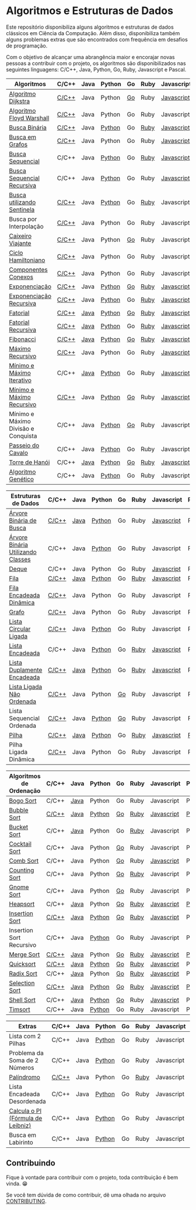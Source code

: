 # Algoritmos e Estruturas de Dados

Este repositório disponibiliza alguns algoritmos e estruturas de dados clássicos em Ciência da Computação. Além disso, disponibiliza também alguns problemas extras que são encontrados com frequência em desafios de programação.

Com o objetivo de alcançar uma abrangência maior e encorajar novas pessoas a contribuir com o projeto, os algoritmos são disponibilizados nas seguintes linguagens: C/C++, Java, Python, Go, Ruby, Javascript e Pascal.

| Algoritmos                          | C/C++ | Java | Python | Go | Ruby | Javascript | Pascal |
|-------------------------------------|-------|------|--------|----|------|------------|--------|
| [Algoritmo Dijkstra][1]                  | [C/C++](/src/c/AlgoritmoDijkstra.c) | Java | Python | [Go](/src/go/dijkstra/dijkstra.go) | Ruby | [Javascript](src/javascript/AlgoritmoDijkstra.js) | Pascal |
| [Algoritmo Floyd Warshall][2]             | [C/C++](/src/c/AlgoritmoFloydWarshall.c) | Java | Python | Go | Ruby | Javascript |  Pascal |
| [Busca Binária][5]                       | [C/C++](/src/c/BinarySearch.cpp) | Java | [Python](/src/python/busca_binaria.py) | Go | [Ruby](/src/ruby/BuscaBinaria.rb) | [Javascript](/src/javascript/BinarySearch.js) |  [Pascal](/src/pascal/busca-binaria.pas) |
| [Busca em Grafos][6]                      | [C/C++](/src/c/BuscaEmGrafo.c) | Java | Python | Go | Ruby | [Javascript](/src/javascript/GraphSearch.js) | Pascal |
| [Busca Sequencial][7]                    | C/C++ | Java | [Python](/src/python/busca_sequencial.py) | Go | [Ruby](/src/ruby/BuscaSequencial.rb) | [Javascript](/src/javascript/BuscaLinear.js) |  Pascal |
| [Busca Sequencial Recursiva][8]          | C/C++ | Java | [Python](/src/python/busca_sequencial_recursiva.py) | Go | Ruby | [Javascript](/src/javascript/RecursiveLinearSearch.js) |  Pascal |
| [Busca utilizando Sentinela][9]          | [C/C++](/src/c/BuscaSentinela.c) | Java | [Python](/src/python/busca_sentinela.py) | Go | [Ruby](/src/ruby/BuscaSentinela.rb) | Javascript |  Pascal |
| Busca por Interpolação          | [C/C++](/src/c/Interpolation_search.cpp) | Java | Python | Go | Ruby | Javascript |  Pascal |
| [Caixeiro Viajante][10]                   | [C/C++](/src/c/CaixeiroViajante.c) | Java | Python | [Go](/src/go/caixeiroviajante/caixeiroviajante.go) | Ruby | Javascript |  Pascal |
| [Ciclo Hamiltoniano][11]                  | [C/C++](/src/c/CicloHamiltoniano.c) | Java | Python | Go | Ruby | Javascript |  Pascal |
| [Componentes Conexos][12]                 | [C/C++](/src/c/ComponentesConexos.c) | Java | Python | Go | Ruby | Javascript |  Pascal |
| [Exponenciação][13]                       | [C/C++](/src/c/Exponenciacao.c) | Java | [Python](/src/python/exponenciacao.py) | [Go](/src/go/exponenciacao/exponenciacao.go) | [Ruby](/src/ruby/Exponenciacao.rb) | [Javascript](/src/javascript/Exponentiation.js) |  Pascal |
| [Exponenciação Recursiva][14]             | [C/C++](/src/c/ExponenciacaoRecursiva.c) | Java | [Python](/src/python/exponenciacao_recursiva.py) | Go | [Ruby](/src/ruby/ExponenciacaoRecursiva.rb) | [Javascript](/src/javascript/ExponentiationRecursive.js) |  Pascal |
| [Fatorial][15]                            | [C/C++](/src/c/Fatorial.c) | [Java](/src/java/Fatorial.java) | [Python](/src/python/fatorial.py) | [Go](/src/go/fatorial/fatorial.go) | [Ruby](/src/ruby/Fatorial.rb) | [Javascript](/src/javascript/Factorial.js) |  [Pascal](/src/pascal/fatorial.py) |
| [Fatorial Recursiva][16]                  | [C/C++](/src/c/FatorialRecursiva.c) | [Java](/src/java/FatorialRecursiva.java) | [Python](/src/python/fatorial_recursiva.py) | Go | [Ruby](/src/ruby/Fatorial.rb) | [Javascript](/src/javascript/FactorialRecursive.js) | [Pascal](src/pascal/fatorial-recusiva.pas) |
| [Fibonacci][17]                           | [C/C++](/src/c/Fibonacci.cpp) | [Java](/src/java/Fibonacci.java) | [Python](/src/python/fibonacci.py) | [Go](/src/go/fibonacci/fibonacci.go) | [Ruby](/src/ruby/Fibonacci.rb) | [Javascript](/src/javascript/Fibonacci.js) | Pascal |
| [Máximo Recursivo][26]                    | [C/C++](/src/c/MaxRecursivo.c) | Java | Python | Go | Ruby | [Javascript](/src/javascript/MaxRecursive.js) |  Pascal |
| [Mínimo e Máximo Iterativo][27]           | C/C++ | [Java](/src/java/MaxMinArray.java) | [Python](/src/python/min_max_iterativo.py) | Go | Ruby | [Javascript](/src/javascript/IterativeMinAndMax.js) | Pascal |
| [Mínimo e Máximo Recursivo][28]           | [C/C++](/src/c/MaxMinRecursivo.c) | Java | [Python](/src/python/maximo_minimo_recursivo.py) | [Go](/src/go/maximominimo/MaximoMinimo.go) | Ruby | [Javascript](/src/javascript/RecursiveMinAndMax.js) | Pascal |
| Mínimo e Máximo Divisão e Conquista | C/C++ | Java | [Python](/src/python/maximo_recursivo_dc.py) | [Go](/src/go/maximominimo/MaximoMinimo.go) | Ruby | Javascript | Pascal |
| [Passeio do Cavalo][30]                   | C/C++ | Java | [Python](/src/python/passeio_do_cavalo.py) | Go | Ruby | Javascript |  Pascal |
| [Torre de Hanói][33]                      | C/C++ | [Java](/src/java/TorreDeHanoi.java) | [Python](/src/python/torre_de_hanoi.py) | [Go](/src/go/hanoi/hanoi.go) | [Ruby](/src/ruby/Hanoi.rb) | [Javascript](/src/javascript/TorreDeHanoi.js) | Pascal |
| [Algoritmo Genético][51]                  | C/C++ | Java | [Python](/src/python/genetic_algorithm.py) | Go | Ruby | Javascript |  Pascal |

| Estruturas de Dados                 | C/C++ | Java | Python | Go | Ruby | Javascript | Pascal |
|-------------------------------------|-------|------|--------|----|------|------------|--------|
| [Árvore Binária de Busca][3]        | [C/C++](/src/c/ArvoreBinariaDeBusca.c) | [Java](/src/java/ArvoreDeBuscaBinaria.java) | [Python](/src/python/arvore_binaria_de_busca.py) | Go | Ruby | [Javascript](/src/javascript/ArvoreDeBuscaBinaria.js) |  Pascal |
| [Árvore Binária Utilizando Classes][4]   | C/C++ | Java | [Python](/src/python/binary_tree.py) | Go | Ruby | Javascript |  Pascal |
| [Deque][54]                               | C/C++ | Java | Python | Go | Ruby | [Javascript](/src/javascript/Deque.js) | Pascal |
| [Fila][18]                                | [C/C++](/src/c/Fila.c) | [Java](/src/java/Fila.java) | [Python](/src/python/fila.py) | Go | [Ruby](/src/ruby/Fila.rb) | [Javascript](/src/javascript/Fila.js) |  Pascal |
| [Fila Encadeada Dinâmica][19]             | [C/C++](/src/c/FilaEncadeadaDinamica.c) | Java | Python | Go | Ruby | Javascript | Pascal |
| [Grafo][20]                               | [C/C++](/src/c/Grafos.c) | Java | Python | Go | Ruby | Javascript |  Pascal |
| [Lista Circular Ligada][52]               | [C/C++](/src/c/ListaCircularLigada.c) | Java | [Python](/src/python/lista_encadeada_circular.py) | Go | Ruby | Javascript |  Pascal |
| [Lista Encadeada][22]                     | C/C++ | Java | [Python](/src/python/lista_encadeada.py) | Go | [Ruby](/src/ruby/Lista_encadeada.rb) | [Javascript](/src/javascript/ListaSimplesmenteEncadeada.js) |  Pascal |
| [Lista Duplamente Encadeada][23]          | [C/C++](/src/c/ListaDuplamenteEncadeada.c) | [Java](/src/java/ListaDuplamenteEncadeada.java) | [Python](/src/python/lista_duplamente_encadeada.py) | Go | [Ruby](/src/ruby/Lista_duplamente_encadeada.rb)| [Javascript](/src/javascript/ListaDumplamenteEncadeada.js) | Pascal |
| [Lista Ligada Não Ordenada][24]           | [C/C++](/src/c/ListaLigadaNaoOrdenada.c) | Java | Python | [Go](src/go/listasequencialnaoordenada/listaSequencialNaoOrdenada.go) | Ruby | Javascript | Pascal |
| Lista Sequencial Ordenada           | [C/C++](/src/c/ListaSequencialOrdenada.c) | Java | [Python](/src/python/lista_sequencial_ordenada.py) | [Go](src/go/listasequencialordenada/listaSequencialOrdenada.go) | Ruby | Javascript |  Pascal |
| [Pilha][31]                               | [C/C++](/src/c/Pilha.c) | [Java](/src/java/Pilha.java) | [Python](/src/python/pilha.py) | Go | [Ruby](/src/ruby/Pilha.rb) | [Javascript](/src/javascript/Pilha.js) |  [Pascal](/src/pascal/pilha.pas) |
| Pilha Ligada Dinâmica               | [C/C++](/src/c/PilhaLigadaDinamica.c) | Java | Python | Go | Ruby | Javascript |  Pascal |

| Algoritmos de Ordenação             | C/C++ | Java | Python | Go | Ruby | Javascript | Pascal |
|-------------------------------------|-------|------|--------|----|------|------------|--------|
| [Bogo Sort][34]                     | C/C++ | [Java](/src/java/BogoSort.java) | Python | Go | Ruby | Javascript | Pascal |
| [Bubble Sort][35]                         | [C/C++](/src/c/BubbleSort.cpp) | [Java](/src/java/BubbleSort.java) | [Python](/src/python/bubble_sort.py) | [Go](/src/go/bubbleSort/bubbleSort.go) | [Ruby](/src/ruby/bubble_sort.rb) | [Javascript](/src/javascript/BurbbleSort.js) |  [Pascal](/src/pascal/bubble-sort.pas) |
| [Bucket Sort][36]                     | C/C++ | [Java](/src/java/BucketSort.java) | Python | Go | [Ruby](/src/ruby/bucket_sort.rb) | Javascript | Pascal |
| [Cocktail Sort][37]                       | C/C++ | Java | Python | [Go](/src/go/cocktailsort/cocktailsort.go) | Ruby | Javascript | Pascal |
| [Comb Sort][38]                           | C/C++ | Java | Python | [Go](/src/go/combsort/combsort.go) | Ruby | [Javascript](/src/javascript/CombSort.js) | Pascal |
| [Counting Sort][39]                       | C/C++ | Java | Python | [Go](/src/go/countingsort/countingsort.go) | [Ruby](/src/ruby/count_sort.rb) | Javascript | Pascal |
| [Gnome Sort][40]                          | C/C++ | Java | Python | [Go](/src/go/gnomesort/gnomesort.go) | Ruby | Javascript |  Pascal |
| [Heapsort][41]                            | C/C++ | [Java](/src/java/HeapSort.java) | Python | [Go](/src/go/heapsort/heapsort.go) | [Ruby](/src/ruby/heap_sort.rb) | [Javascript](/src/javascript/HeapSort.js) | [Pascal](/src/pascal/heapsort.pas) |
| [Insertion Sort][42]                      | [C/C++](/src/c/InsertionSort.cpp) | [Java](/src/java/InsertionSort.java) | [Python](/src/python/insertion_sort_iterativo.py) | [Go](/src/go/insertionsort/insertionsort.go) | [Ruby](/src/ruby/insertion_sort.rb) | [Javascript](/src/javascript/InsertionSort.js) |  Pascal |
| Insertion Sort Recursivo            | C/C++ | Java | [Python](/src/python/insertion_sort_recursivo.py) | Go | Ruby | Javascript |  Pascal |
| [Merge Sort][44]                          | [C/C++](/src/c/MergeSort.c) | [Java](/src/java/Mergesort.java) | Python | [Go](/src/go/mergesort/mergesort.go) | [Ruby](/src/ruby/merge_sort.rb) | [Javascript](/src/javascript/MergeSort.js) | [Pascal](/src/pascal/sort/mergesort.pas) |
| [Quicksort][45]                           | [C/C++](/src/c/QuickSort.cpp) | [Java](/src/java/Quicksort.java) | [Python](/src/python/quick_sort.py) | [Go](/src/go/quicksort/quicksort.go) | [Ruby](/src/ruby/quick_sort.rb) | [Javascript](/src/javascript/QuickSort.js) |  Pascal |
| [Radix Sort][46]                          | C/C++ | [Java](/src/java/RadixSort.java) | Python | [Go](/src/go/radixsort/radixsort.go) | [Ruby](/src/ruby/radix_sort.rb) | [Javascript](/src/javascript/RadixSort.js) | Pascal |
| [Selection Sort][47]                      | [C/C++](/src/c/SelectionSort.cpp) | [Java](/src/java/SelectionSort.java) | [Python](/src/python/selection_sort.py) | [Go](/src/go/selectionsort/selectionsort.go) | [Ruby](/src/ruby/selection_sort.rb) | [Javascript](/src/javascript/SelectionSort.js) | [Pascal](/src/pascal/selectsort.pas) |
| [Shell Sort][48]                          | C/C++ | [Java](/src/java/ShellSort.java) | [Python](/src/python/shell_sort.py) | [Go](/src/go/shellsort/shellsort.go) | Ruby | [Javascript](/src/javascript/ShellSort.js) |  Pascal |
| [Timsort][53]                             | C/C++ | Java | [Python](/src/python/tim_sort.py) | Go | Ruby | Javascript | Pascal |

| Extras                              | C/C++ | Java | Python | Go | Ruby | Javascript | Pascal |
|-------------------------------------|-------|------|--------|----|------|------------|--------|
| Lista com 2 Pilhas                  | C/C++ | Java | [Python](/src/python/lista_com_pilhas.py) | Go | Ruby | Javascript | Pascal |
| Problema da Soma de 2 Números       | C/C++ | Java | [Python](/src/python/soma_dois_numeros.py) | Go | Ruby | Javascript | Pascal |
| [Palíndromo][49]                    | [C/C++](/src/c/Palindromo.c) | Java | Python | Go | [Ruby](/src/ruby/Palindromo.rb) | Javascript | Pascal |
| Lista Encadeada Desordenada         | C/C++ | Java | [Python](/src/python/lista_encadeada_desordenada.py) | Go | Ruby | Javascript | Pascal | 
| [Calcula o PI (Fórmula de Leibniz)][50] | C/C++ | Java | [Python](/src/python/calculate_pi.py) | Go | Ruby | Javascript | Pascal |
| Busca em Labirinto                  | C/C++ | Java | [Python](/src/python/busca_em_labirinto.py) | Go | Ruby | Javascript | Pascal |

## Contribuindo

Fique à vontade para contribuir com o projeto, toda contribuição é bem vinda. :grin:

Se você tem dúvida de como contribuir, dê uma olhada no arquivo [CONTRIBUTING](CONTRIBUTING.md).

[1]: https://pt.wikipedia.org/wiki/Algoritmo_de_Dijkstra
[2]: https://pt.wikipedia.org/wiki/Algoritmo_de_Floyd-Warshall
[3]: https://pt.wikipedia.org/wiki/%C3%81rvore_bin%C3%A1ria_de_busca
[4]: https://pt.wikipedia.org/wiki/%C3%81rvore_bin%C3%A1ria
[5]: https://pt.wikipedia.org/wiki/Pesquisa_bin%C3%A1ria
[6]: https://www.inf.ufsc.br/grafos/represen/busca.html
[7]: https://pt.wikipedia.org/wiki/Busca_linear
[8]: https://pt.wikipedia.org/wiki/Busca_linear
[9]: https://updatedcode.wordpress.com/2015/06/16/busca-sequencial-com-sentinela/
[10]: https://pt.wikipedia.org/wiki/Problema_do_caixeiro-viajante
[11]: https://pt.wikipedia.org/wiki/Caminho_hamiltoniano
[12]: https://www.ime.usp.br/~pf/algoritmos_para_grafos/aulas/components.html
[13]: https://pt.wikipedia.org/wiki/Exponencia%C3%A7%C3%A3o
[14]: https://pt.wikipedia.org/wiki/Exponencia%C3%A7%C3%A3o
[15]: https://pt.wikipedia.org/wiki/Fatorial
[16]: https://pt.wikipedia.org/wiki/Fatorial
[17]: https://pt.wikipedia.org/wiki/Sequ%C3%AAncia_de_Fibonacci
[18]: https://pt.wikipedia.org/wiki/FIFO
[19]: https://www.ime.usp.br/~pf/algoritmos/aulas/lista.html
[20]: https://pt.wikipedia.org/wiki/Teoria_dos_grafos
[22]: https://pt.wikipedia.org/wiki/Lista_ligada
[23]: https://pt.wikipedia.org/wiki/Lista_duplamente_ligada
[24]: https://www.ime.usp.br/~pf/algoritmos/aulas/lista.html
[26]: https://www.ime.usp.br/~pf/algoritmos/aulas/recu.html
[27]: https://www.ime.usp.br/~pf/algoritmos/aulas/recu.html
[28]: https://www.ime.usp.br/~pf/algoritmos/aulas/recu.html
[30]: https://pt.wikipedia.org/wiki/Problema_do_cavalo
[31]: https://pt.wikipedia.org/wiki/LIFO
[33]: https://pt.wikipedia.org/wiki/Torre_de_Han%C3%B3i
[34]: https://pt.wikipedia.org/wiki/Bogosort
[35]: https://pt.wikipedia.org/wiki/Bubble_sort
[36]: https://pt.wikipedia.org/wiki/Bucket_sort
[37]: https://pt.wikipedia.org/wiki/Cocktail_sort
[38]: https://pt.wikipedia.org/wiki/Comb_sort
[39]: https://pt.wikipedia.org/wiki/Counting_sort
[40]: https://pt.wikipedia.org/wiki/Gnome_sort
[41]: https://pt.wikipedia.org/wiki/Heapsort
[42]: https://pt.wikipedia.org/wiki/Insertion_sort
[44]: https://pt.wikipedia.org/wiki/Merge_sort
[45]: https://pt.wikipedia.org/wiki/Quicksort
[46]: https://pt.wikipedia.org/wiki/Radix_sort
[47]: https://pt.wikipedia.org/wiki/Selection_sort
[48]: https://pt.wikipedia.org/wiki/Shell_sort
[49]: https://pt.wikipedia.org/wiki/Pal%C3%ADndromo
[50]: https://pt.wikipedia.org/wiki/F%C3%B3rmula_de_Leibniz_para_%CF%80
[51]: https://pt.wikipedia.org/wiki/Algoritmo_gen%C3%A9tico
[52]: https://www.youtube.com/watch?v=bxwIm3F6aaQ
[53]: https://en.wikipedia.org/wiki/Timsort
[54]: https://pt.wikipedia.org/wiki/Deque_(estruturas_de_dados)
